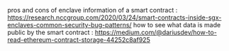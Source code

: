 pros and cons of enclave information of a smart contract : https://research.nccgroup.com/2020/03/24/smart-contracts-inside-sgx-enclaves-common-security-bug-patterns/
how to see what data is made public by the smart contract : https://medium.com/@dariusdev/how-to-read-ethereum-contract-storage-44252c8af925
